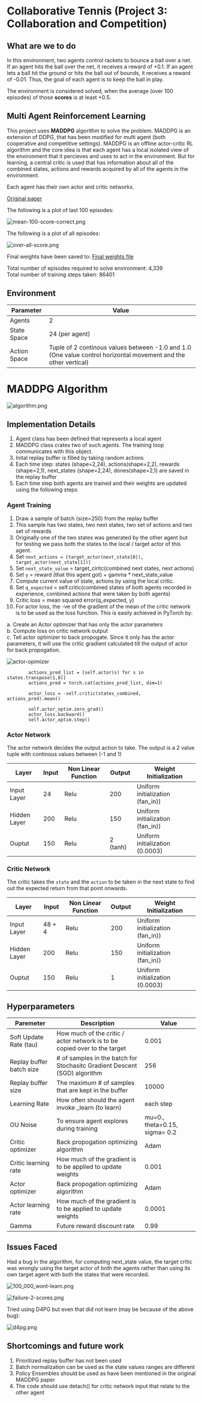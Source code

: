# Collaborative Tennis (Project 3: Collaboration and Competition)

## What are we to do

In this environment, two agents control rackets to bounce a ball over a net. If an agent hits the ball over the net, it receives a reward of +0.1.  If an agent lets a ball hit the ground or hits the ball out of bounds, it receives a reward of -0.01.  Thus, the goal of each agent is to keep the ball in play.

The environment is considered solved, when the average (over 100 episodes) of those **scores** is at least +0.5.

## Multi Agent Reinforcement Learning

This project uses **MADDPG** algorithm to solve the problem. MADDPG is an extension of DDPG, that has been modified for multi agent (both cooperative and competitive settings). MADDPG is an offline actor-critic RL algorithm and the core idea is that each agent has a local isolated view of the environment that it percieves and uses to act in the environment. But for learning, a central critic is used that has information about all of the combined states, actions and rewards acquired by all of the agents in the environment.

Each agent has their own actor and critic networks.

[Original paper](https://arxiv.org/abs/1706.02275)

The following is a plot of last 100 episodes:

![mean-100-score-correct.png](writeup/mean-100-score-correct.png)

The following is a plot of all episodes:

![over-all-score.png](writeup/over-all-score.png)

Final weights have been saved to: [Final weights file](final_score.pth)

Total number of episodes required to solve environment: 4,339    
Total number of training steps taken: 86401


## Environment

|Parameter|Value|
|-|-|
|Agents|2|
|State Space|24 (per agent)|
|Action Space|Tuple of 2 continous values between -1.0 and 1.0 (One value control horizontal movement and the other vertical)|

# MADDPG Algorithm

![algorithm.png](writeup/algorithm.png)

## Implementation Details

1. Agent class has been defined that represents a local agent
2. MADDPG class crates two of such agents. The training loop communicates with this object.
3. Inital replay buffer is filled by taking random actions
4. Each time step: states (shape=2,24), actions(shape=2,2), rewards (shape=2,1), next_states (shape=2,24), dones(shape=2,1) are saved in the replay buffer
5. Each time step both agents are trained and their weights are updated using the following steps

### Agent Training

1. Draw a sample of batch (size=250) from the replay buffer
2. This sample has two states, two next states, two set of actions and two set of rewards
3. Originally one of the two states was generated by the other agent but for testing we pass both the states to the local / target actor of this agent.
4. Set `next_actions = [target_actor(next_state[0]), target_actor(next_state[1])]`
5. Set `next_state_value` = target_ciritc(combined next states,  next actions)
6. Set `y` = reward (that this agent got) + gamma * next_state_value
7. Compute current value of state, actions by using the local critic.
8. Set `q_expected` = self.critic(combined states of both agents recorded in experience, combined actions that were taken by both agents)
9. Critic loss = mean squared error(q_expected, y)
10. For actor loss, the -ve of the gradient of the mean of the critic network is to be used as the loss function. This is easily achieved in PyTorch  by:

a. Create an Actor optimizer that has only the actor parameters    
b. Compute loss on critic network output      
c. Tell actor optimizer to back propogate. Since it only has the actor parameters, it will use the critic gradient calculated till the output of actor for back propogation.   

![actor-opimizer](writeup/actor-optimizer.jpg)

```
        actions_pred_list = [self.actor(s) for s in states.transpose(1,0)]
        actions_pred = torch.cat(actions_pred_list, dim=1)
        
        actor_loss = -self.critic(states_combined, actions_pred).mean()
        
        self.actor_optim.zero_grad()
        actor_loss.backward()
        self.actor_optim.step()
```

### Actor Network

The actor network decides the output action to take. The output is a 2 value tuple with continous values between (-1 and 1)

|Layer|Input|Non Linear Function|Output|Weight Initialization|
|-|-|-|-|-|
|Input Layer|24|Relu|200|Uniform initialization (fan_in))|
|Hidden Layer|200|Relu|150|Uniform initialization (fan_in))|
|Ouptut|150|Relu|2 (tanh)|Uniform initialization (0.0003)|

### Critic Network

The critic takes the `state` and the  `action` to be taken in the next state to find out the expected return from that point onwards.

|Layer|Input|Non Linear Function|Output|Weight Initialization|
|-|-|-|-|-|
|Input Layer|48 + 4|Relu|200|Uniform initialization (fan_in))|
|Hidden Layer|200|Relu|150|Uniform initialization (fan_in))|
|Ouptut|150|Relu|1|Uniform initialization (0.0003)|

## Hyperparameters

|Paremeter|Description|Value|
|-|-|-|
|Soft Update Rate (tau)|How much of the critic / actor network is to be copied over to the target|0.001|
|Replay buffer batch size|# of samples in the batch for Stochasitc Gradient Descent (SGD) algorithm|256|
|Replay buffer size|The maximum # of samples that are kept in the buffer|10000|
|Learning Rate|How often should the agent invoke _learn (to learn)|each step|
|OU Noise|To ensure agent explores during training|mu=0., theta=0.15, sigma= 0.2|
|Critic optimizer|Back propogation optimizing algorithm|Adam|
|Critic learning rate|How much of the gradient is to be applied to update weights|0.001|
|Actor optimizer|Back propogation optimizing algorithm|Adam|
|Actor learning rate|How much of the gradient is to be applied to update weights|0.0001|
|Gamma|Future reward discount rate|0.99|

## Issues Faced

Had a bug in the algorithm, for computing next_state value, the target critic was wrongly using  the target actor of both the agents rather than using its own target agent with both the states that were recorded.

![100_000_wont-learn.png](writeup/100_000_wont-learn.png)

![failure-2-scores.png](writeup/failure-2-scores.png)

Tried using D4PG but even that did not learn (may be because of the above bug):

![d4pg.png](writeup/d4pg.png)


## Shortcomings and future work

1. Prioritized replay buffer has not been used
2. Batch normalization can be used as the state values ranges are different
3. Policy Ensembles should be used as have been mentioned in the original MADDPG paper
4. The code should use detach() for critic network input that relate to the other agent
